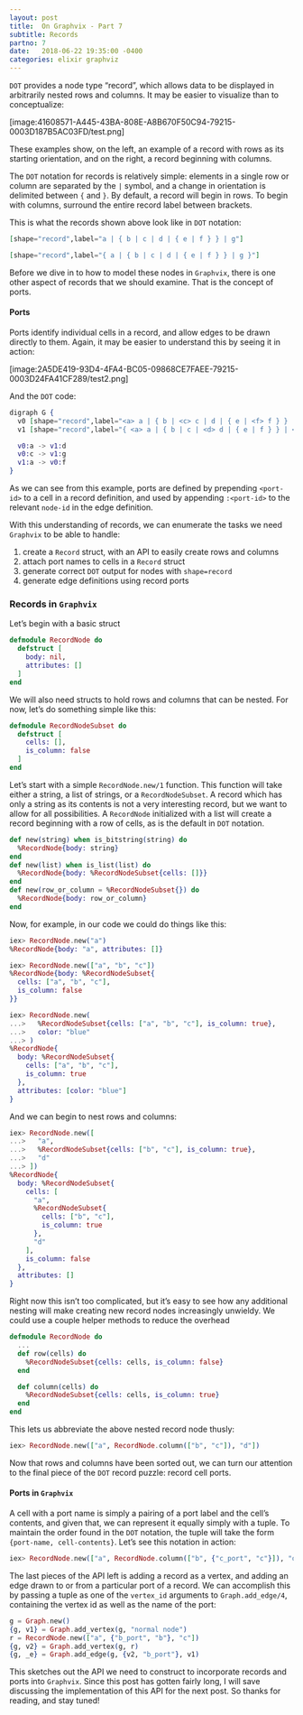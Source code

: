 ```yaml
---
layout: post
title:  On Graphvix - Part 7
subtitle: Records
partno: 7
date:   2018-06-22 19:35:00 -0400
categories: elixir graphviz
---
```



`DOT` provides a node type “record”, which allows data to be displayed in arbitrarily nested rows and columns. It may be easier to visualize than to conceptualize:

[image:41608571-A445-43BA-808E-A8B670F50C94-79215-0003D187B5AC03FD/test.png]

These examples show, on the left, an example of a record with rows as its starting orientation, and on the right, a record beginning with columns.

The `DOT` notation for records is relatively simple: elements in a single row or column are separated by the `|` symbol, and a change in orientation is delimited between `{` and `}`. By default, a record will begin in rows. To begin with columns, surround the entire record label between brackets.

This is what the records shown above look like in `DOT` notation:

```elixir
[shape="record",label="a | { b | c | d | { e | f } } | g"]

[shape="record",label="{ a | { b | c | d | { e | f } } | g }"]
```

Before we dive in to how to model these nodes in `Graphvix`, there is one other aspect of records that we should examine. That is the concept of ports.

#### Ports

Ports identify individual cells in a record, and allow edges to be drawn directly to them. Again, it may be easier to understand this by seeing it in action:

[image:2A5DE419-93D4-4FA4-BC05-09868CE7FAEE-79215-0003D24FA41CF289/test2.png]

And the `DOT` code:

```elixir
digraph G {
  v0 [shape="record",label="<a> a | { b | <c> c | d | { e | <f> f } } | g"]
  v1 [shape="record",label="{ <a> a | { b | c | <d> d | { e | f } } | <g> g }"]

  v0:a -> v1:d
  v0:c -> v1:g
  v1:a -> v0:f
}
```

As we can see from this example, ports are defined by prepending `<port-id>` to a cell in a record definition, and used by appending `:<port-id>` to the relevant `node-id` in the edge definition.

With this understanding of records, we can enumerate the tasks we need `Graphvix` to be able to handle:

1. create a `Record` struct, with an API to easily create rows and columns
2. attach port names to cells in a `Record` struct
3. generate correct  `DOT` output for nodes with `shape=record`
4. generate edge definitions using record ports

### Records in `Graphvix`

Let’s begin with a basic struct

```elixir
defmodule RecordNode do
  defstruct [
    body: nil,
    attributes: []
  ]
end
```

We will also need structs to hold rows and columns that can be nested. For now, let’s do something simple like this:

```elixir
defmodule RecordNodeSubset do
  defstruct [
    cells: [],
    is_column: false
  ]
end
```

Let’s start with a simple `RecordNode.new/1` function. This function will take either a string, a list of strings, or a `RecordNodeSubset`. A record which has only a string as its contents is not a very interesting record, but we want to allow for all possibilities. A `RecordNode` initialized with a list will create a record beginning with a row of cells, as is the default in `DOT` notation.

```elixir
def new(string) when is_bitstring(string) do
  %RecordNode{body: string}
end
def new(list) when is_list(list) do
  %RecordNode{body: %RecordNodeSubset{cells: []}}
end
def new(row_or_column = %RecordNodeSubset{}) do
  %RecordNode{body: row_or_column}
end
```

Now, for example, in our code we could do things like this:

```elixir
iex> RecordNode.new("a")
%RecordNode{body: "a", attributes: []}

iex> RecordNode.new(["a", "b", "c"])
%RecordNode{body: %RecordNodeSubset{
  cells: ["a", "b", "c"],
  is_column: false
}}

iex> RecordNode.new(
...>   %RecordNodeSubset{cells: ["a", "b", "c"], is_column: true},
...>   color: "blue"
...> )
%RecordNode{
  body: %RecordNodeSubset{
    cells: ["a", "b", "c"],
    is_column: true
  },
  attributes: [color: "blue"]
}
```

And we can begin to nest rows and columns:

```elixir
iex> RecordNode.new([
...>   "a",
...>   %RecordNodeSubset{cells: ["b", "c"], is_column: true},
...>   "d"
...> ])
%RecordNode{
  body: %RecordNodeSubset{
    cells: [
      "a",
      %RecordNodeSubset{
        cells: ["b", "c"],
        is_column: true
      },
      "d"
    ],
    is_column: false
  },
  attributes: []
}
```

Right now this isn’t too complicated, but it’s easy to see how any additional nesting will make creating new record nodes increasingly unwieldy. We could use a couple helper methods to reduce the overhead

```elixir
defmodule RecordNode do
  ...
  def row(cells) do
    %RecordNodeSubset{cells: cells, is_column: false}
  end

  def column(cells) do
    %RecordNodeSubset{cells: cells, is_column: true}
  end
end
```

This lets us abbreviate the above nested record node thusly:

```elixir
iex> RecordNode.new(["a", RecordNode.column(["b", "c"]), "d"])
```

Now that rows and columns have been sorted out, we can turn our attention to the final piece of the `DOT` record puzzle: record cell ports.

#### Ports in `Graphvix`

A cell with a port name is simply a pairing of a port label and the cell’s contents, and given that, we can represent it equally simply with a tuple. To maintain the order found in the `DOT` notation, the tuple will take the form `{port-name, cell-contents}`. Let’s see this notation in action:

```elixir
iex> RecordNode.new(["a", RecordNode.column(["b", {"c_port", "c"}]), "d"])
```

The last pieces of the API left is adding a record as a vertex, and adding an edge drawn to or from a particular port of a record. We can accomplish this by passing a tuple as one of the `vertex_id` arguments to `Graph.add_edge/4`, containing the vertex id as well as the name of the port:

```elixir
g = Graph.new()
{g, v1} = Graph.add_vertex(g, "normal node")
r = RecordNode.new(["a", {"b_port", "b"}, "c"])
{g, v2} = Graph.add_vertex(g, r)
{g, _e} = Graph.add_edge(g, {v2, "b_port"}, v1)
```

This sketches out the API we need to construct to incorporate records and ports into `Graphvix`. Since this post has gotten fairly long, I will save discussing the implementation of this API for the next post. So thanks for reading, and stay tuned!


